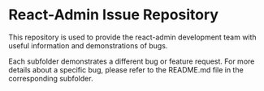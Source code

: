 # React-Admin Issue Repository
This repository is used to provide the react-admin development team with useful information and demonstrations of bugs.

Each subfolder demonstrates a different bug or feature request. For more details about a specific bug, please refer to the README.md file in the corresponding subfolder.

